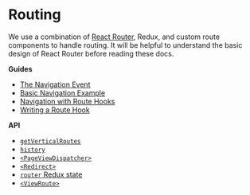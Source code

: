 # Routing

We use a combination of [React Router](https://reacttraining.com/react-router/web/guides/philosophy), Redux, and custom route components to handle routing. It will be helpful to understand the basic design of React Router before reading these docs.

**Guides**

* [The Navigation Event](routing-navigation-event.md)
* [Basic Navigation Example](routing-nav-example-basic.md)
* [Navigation with Route Hooks](routing-nav-example-routehook.md)
* [Writing a Route Hook](routing-writing-routehook.md)

**API**

* [`getVerticalRoutes`](../../utils/getverticalroutes.md)
* [`history`](../../utils/history.md)
* [`<PageViewDispatcher>`](../../components/pageviewdispatcher.md)
* [`<Redirect>`](../../components/redirect.md)
* [`router` Redux state](routing-redux-state.md)
* [`<ViewRoute>`](../../components/viewroute.md)

